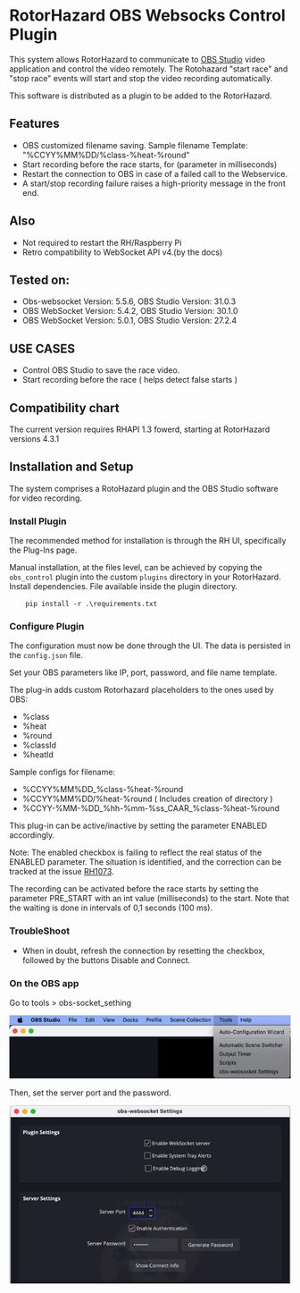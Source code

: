 # RotorHazard OBS Websocks Control Plugin
This system allows RotorHazard to communicate to [OBS Studio](https://obsproject.com/) video application and control the video remotely. The Rotohazard "start race" and "stop race" events will start and stop the video recording automatically.

This software is distributed as a plugin to be added to the RotorHazard.

## Features
* OBS customized filename saving. Sample filename Template: "%CCYY%MM%DD/%class-%heat-%round"
* Start recording before the race starts, for (parameter in milliseconds) 
* Restart the connection to OBS in case of a failed call to the Webservice.
* A start/stop recording failure raises a high-priority message in the front end.

## Also
 * Not required to restart the RH/Raspberry Pi
 * Retro compatibility to WebSocket API v4.(by the docs)

## Tested on:
 * Obs-websocket Version: 5.5.6, OBS Studio Version: 31.0.3
 * OBS WebSocket Version: 5.4.2, OBS Studio Version: 30.1.0
 * OBS WebSocket Version: 5.0.1, OBS Studio Version: 27.2.4

## USE CASES
* Control OBS Studio to save the race video.
* Start recording before the race ( helps detect false starts )


## Compatibility chart
The current version requires  RHAPI 1.3 fowerd, starting at RotorHazard versions 4.3.1

## Installation and Setup

The system comprises a RotoHazard plugin and the OBS Studio software for video recording.

### Install Plugin

The recommended method for installation is through the RH UI, specifically the Plug-Ins page. 


Manual installation, at the files level, can be achieved by copying the `obs_control` plugin into the custom `plugins` directory in your RotorHazard.
Install dependencies. File available inside the plugin directory.
```
    pip install -r .\requirements.txt
```
### Configure Plugin

The configuration must now be done through the UI. The data is persisted in the `config.json` file.

Set your OBS parameters like IP, port, password, and file name template.

The plug-in adds custom Rotorhazard placeholders to the ones used by OBS:
 * %class
 * %heat
 * %round
 * %classId
 * %heatId

Sample configs for filename: 
 - %CCYY%MM%DD_%class-%heat-%round
 - %CCYY%MM%DD/%heat-%round ( Includes creation of directory )
 - %CCYY-%MM-%DD_%hh-%mm-%ss_CAAR_%class-%heat-%round


This plug-in can be active/inactive by setting the parameter ENABLED accordingly.

Note: The enabled checkbox is failing to reflect the real status of the ENABLED parameter. The situation is identified, and the correction can be tracked at the issue [RH1073](https://github.com/RotorHazard/RotorHazard/issues/1073).

The recording can be activated before the race starts by setting the parameter PRE_START with an int value (milliseconds) to the start. Note that the waiting is done in intervals of 0,1 seconds (100 ms).

### TroubleShoot

* When in doubt, refresh the connection by resetting the checkbox, followed by the buttons Disable and Connect.


### On the OBS app

Go to tools > obs-socket_sething

<img src="image/obs_01_menu.png" alt="drawing" width="600"/>

Then, set the server port and the password. 

<img src="./image/Obs_02_sethings.png" alt="drawing" width="600"/>

